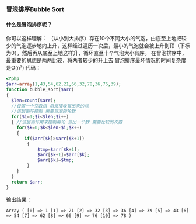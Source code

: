 ### 冒泡排序Bubble Sort
#### 什么是冒泡排序呢？
你可以这样理解：
（从小到大排序）存在10个不同大小的气泡，由底至上地把较少的气泡逐步地向上升，这样经过遍历一次后，最小的气泡就会被上升到顶（下标为0），然后再从底至上地这样升，循环直至十个气泡大小有序。
在冒泡排序中，最重要的思想是两两比较，将两者较少的升上去
冒泡排序最坏情况的时间复杂度是O(n²)
代码：
```php
<?php
$arr=array(1,43,54,62,21,66,32,78,36,76,39);  
function bubble_sort($arr)
{  
  $len=count($arr);
  //设置一个空数组 用来接收冒出来的泡
  //该层循环控制 需要冒泡的轮数
  for($i=1;$i<$len;$i++)
  { //该层循环用来控制每轮 冒出一个数 需要比较的次数
    for($k=0;$k<$len-$i;$k++)
    {
       if($arr[$k]>$arr[$k+1])
        {
            $tmp=$arr[$k+1];
            $arr[$k+1]=$arr[$k];
            $arr[$k]=$tmp;
        }
    }
  }
  return $arr;
} 
```
输出结果：
```
Array ( [0] => 1 [1] => 21 [2] => 32 [3] => 36 [4] => 39 [5] => 43 [6] => 54 [7] => 62 [8] => 66 [9] => 76 [10] => 78 ) 
```